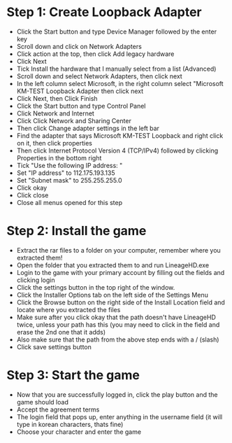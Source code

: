 
# Step 1: Create Loopback Adapter

* Click the Start button and type Device Manager followed by the enter key
* Scroll down and click on Network Adapters
* Click action at the top, then click Add legacy hardware
* Click Next
* Tick Install the hardware that I manually select from a list (Advanced)
* Scroll down and select Network Adapters, then click next
* In the left column select Microsoft, in the right column select "Microsoft KM-TEST Loopback Adapter then click next
* Click Next, then Click Finish
* Click the Start button and type Control Panel
* Click Network and Internet
* Click Click Network and Sharing Center
* Then click Change adapter settings in the left bar
* Find the adapter that says Microsoft KM-TEST Loopback and right click on it, then click properties
* Then click Internet Protocol Version 4 (TCP/IPv4) followed by clicking Properties in the bottom right
* Tick "Use the following IP address: "
* Set "IP address" to 112.175.193.135
* Set "Subnet mask" to 255.255.255.0
* Click okay
* Click close
* Close all menus opened for this step

# Step 2: Install the game

* Extract the rar files to a folder on your computer, remember where you extracted them!
* Open the folder that you extracted them to and run LineageHD.exe
* Login to the game with your primary account by filling out the fields and clicking login
* Click the settings button in the top right of the window.
* Click the Installer Options tab on the left side of the Settings Menu
* Click the Browse button on the right side of the Install Location field and locate where you extracted the files
* Make sure after you click okay that the path doesn't have LineageHD twice, unless your path has this (you may need to click in the field and erase the 2nd one that it adds)
* Also make sure that the path from the above step ends with a / (slash)
* Click save settings button

# Step 3: Start the game

* Now that you are successfully logged in, click the play button and the game should load
* Accept the agreement terms
* The login field that pops up, enter anything in the username field (it will type in korean characters, thats fine)
* Choose your character and enter the game
